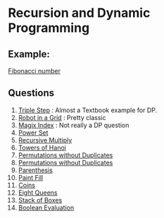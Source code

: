 # Recursion and Dynamic Programming

## Example:

[Fibonacci number](Questions/Fibonacci.md)

## Questions

1. [Triple Step](Questions/1.TripleStep.md) : Almost a Textbook example for DP.
2. [Robot in a Grid](Questions/2.Robot&#32;in&#32;a&#32;Grid.md) : Pretty classic
3. [Magix Index](Questions/3.MagicIndex.md) : Not really a DP question 
4. [Power Set](Questions/4.PowerSet.md)
5. [Recursive Multiply](Questions/5.Recursive&#32;Multiply.md)
6. [Towers of Hanoi](Questions/6.Towers&#32;of&#32;Hanoi.md)
7. [Permutations without Duplicates](Questions/7.Permutations&#32;without&#32;Dups.md)
8. [Permutations without Duplicates](Questions/8.Permutations&#32;with&#32;Dups.md)
9. [Parenthesis](Questions/9.Parentheses.md)
10. [Paint Fill](Questions/10.Paint&#32;Fill.md)
11. [Coins](Questions/11.Coins.md)
12. [Eight Queens](Questions/12.Eight&#32;Queens.md)
13. [Stack of Boxes](Questions/13.Stack&#32;of&#32;Boxes.md)
14. [Boolean Evaluation](Questions/14.Boolean&#32;Evaluation.md)